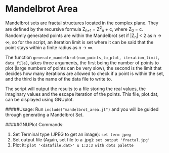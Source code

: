 # Mandelbrot Area

Mandelbrot sets are fractal structures located in the complex plane. They are defined by the recursive formula Z<sub>n+1</sub> = Z<sup>2</sup><sub>n</sub> + c, where Z<sub>0</sub> = c. Randomly generated points are within the Mandelbrot set if |Z<sub>n</sub>| < 2 as n -> ∞, so for the script, an iteration limit is set where it can be said that the point stays within a finite radius as n -> ∞.

The function ```generate_mandelbrot(num_points_to_plot, iteration_limit, data_file)```, takes three arguments, the first being the number of points to plot (large numbers of points can be very slow), the second is the limit that decides how many iterations are allowed to check if a point is within the set, and the third is the name of the data file to write to.

The script will output the results to a file storing the real values, the imaginary values and the escape iteration of the points. This file, plot.dat, can be displayed using GNUplot.

#####Usage:
Run `include("mandelbrot_area.jl")` and you will be guided through generating a Mandelbrot Set.

#####GNUPlot Commands:

1. Set Terminal type (JPEG to get an image): ```set term jpeg```
2. Set output file (Again, set file to a .jpg): ```set output 'fractal.jpg'```
3. Plot it: ```plot '<datafile.dat>' u 1:2:3 with dots palette```


